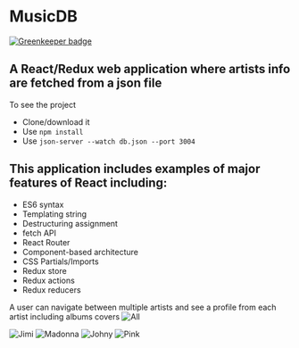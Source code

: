 # MusicDB

[![Greenkeeper badge](https://badges.greenkeeper.io/SonyaMoisset/Artist-DB_REACT-REDUX.svg)](https://greenkeeper.io/)

## A React/Redux web application where artists info are fetched from a json file

To see the project
- Clone/download it
- Use ```npm install```
- Use ```json-server --watch db.json --port 3004```

## This application includes examples of major features of React including:
- ES6 syntax
- Templating string
- Destructuring assignment
- fetch API
- React Router
- Component-based architecture
- CSS Partials/Imports
- Redux store
- Redux actions
- Redux reducers

A user can navigate between multiple artists and see a profile from each artist including albums covers
![All](https://github.com/SonyaMoisset/artist_db-react/blob/master/musicdb.png)

![Jimi](https://github.com/SonyaMoisset/artist_db-react/blob/master/jimi.png)
![Madonna](https://github.com/SonyaMoisset/artist_db-react/blob/master/madonna.png)
![Johny](https://github.com/SonyaMoisset/artist_db-react/blob/master/johny.png)
![Pink](https://github.com/SonyaMoisset/artist_db-react/blob/master/pink.png)
